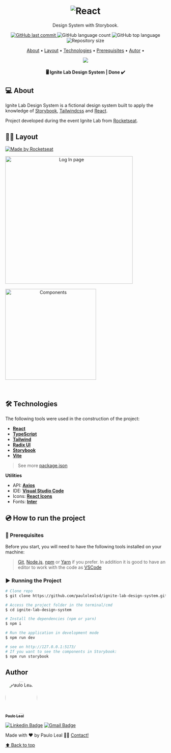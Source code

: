 <h1 align="center" id="project_name">
  <br />
  <img src="https://user-images.githubusercontent.com/93398811/196499641-70bc3ccf-2c85-4e26-bd6b-23478a5c45fc.png" alt="React">
  <br />
</h1>

<p align="center">
Design System with Storybook.
</p>

<p align="center">
  <!-- GitHub last commit -->
  <a href="https://github.com/paulolealsd/ignite-lab-design-system/commits/main">
    <img alt="GitHub last commit" src="https://img.shields.io/github/last-commit/paulolealsd/ignite-lab-design-system?color=81D8F7">
  </a>
  <!-- GitHub language count -->
  <img alt="GitHub language count" src="https://img.shields.io/github/languages/count/paulolealsd/ignite-lab-design-system?color=81D8F7">
  <!-- GitHub top language -->
  <img alt="GitHub top language" src="https://img.shields.io/github/languages/top/paulolealsd/ignite-lab-design-system?color=81D8F7">
  <!-- Repository size -->
  <img alt="Repository size" src="https://img.shields.io/github/repo-size/paulolealsd/ignite-lab-design-system?color=81D8F7">
</p>

<p align="center">
 <a href="#about">About</a> •
 <a href="#layout">Layout</a> • 
 <a href="#technologies">Technologies</a> • 
 <a href="#prerequisites">Prerequisites</a> •
 <a href="#author">Autor</a> • 
</p>

<p align="center">
  <img src="https://user-images.githubusercontent.com/93398811/196500329-7f6df3e5-bdb4-4f24-84ab-4ec895171e72.png">
</p>

<h4 align="center">
  	🖥️ Ignite Lab Design System | Done ✔️
</h4>

<h2 id="about">
💻 About
</h2>

Ignite Lab Design System is a fictional design system built to apply the knowledge of [Storybook](https://storybook.js.org/), [Tailwindcss](https://tailwindcss.com/) and [React](https://reactjs.org/).

Project developed during the event Ignite Lab from [Rocketseat](https://www.rocketseat.com.br/).

<h2 id="layout">👨‍💻 Layout</h2>
<a href="https://www.figma.com/file/z4AOFSTh1wLHyWV0jC6ZkF/Ignite-Lab-Design-System?node-id=0%3A1">
  <img alt="Made by Rocketseat" src="https://img.shields.io/badge/See%20on%20-Figma-81D8F7">
</a>
<p align="center" style="display: flex; align-items: flex-start; justify-content: center; flex-direction: column; gap: 16px;">
  <img src="https://user-images.githubusercontent.com/93398811/196502604-fa6452c1-02bf-4eeb-a6b9-dcf06dc9dd83.png" width="400px" alt="Log In page">

  <img src="https://user-images.githubusercontent.com/93398811/196502491-afa2561b-e179-467b-9604-42c9f3e7f8cf.png"  height="285px" alt="Components">
</p>

<br />
<h2 id="technologies">🛠 Technologies</h2>

The following tools were used in the construction of the project:

- **[React](https://reactjs.org/)**
- **[TypeScript](https://www.typescriptlang.org/)**
- **[Tailwind](https://tailwindcss.com/)**
- **[Radix UI](https://www.radix-ui.com/)**
- **[Storybook](https://storybook.js.org/)**
- **[Vite](https://vitejs.dev/)**

> See more [package.json](package.json)

**Utilities**

- API: **[Axios](https://axios-http.com/docs/intro)**
- IDE: **[Visual Studio Code](https://code.visualstudio.com/)**
- Icons: **[React Icons](https://phosphoricons.com/)**
- Fonts: **[Inter](https://fonts.google.com/specimen/Inter)**

<h2 id="prerequisites">💿 How to run the project</h2>

### 🧰 Prerequisites

Before you start, you will need to have the following tools installed on your machine:

> [Git](https://git-scm.com), [Node.js](https://nodejs.org/en/), [npm](https://www.npmjs.com/) or [Yarn](https://yarnpkg.com/) if you prefer.
> In addition it is good to have an editor to work with the code as [VSCode](https://code.visualstudio.com/)

### ▶️ Running the Project

```bash
# Clone repo
$ git clone https://github.com/paulolealsd/ignite-lab-design-system.git

# Access the project folder in the terminal/cmd
$ cd ignite-lab-design-system

# Install the dependencies (npm or yarn)
$ npm i

# Run the application in development mode
$ npm run dev

# see on http://127.0.0.1:5173/
# If you want to see the components in Storybook: 
$ npm run storybook

```

<h2 id="author">Author</h2>
<a href="https://github.com/paulolealsd">
 <img style="border-radius: 50%;" src="https://avatars.githubusercontent.com/u/93398811?v=4" width="100px;" alt="Paulo Leal"/>
 <br />
 <sub><b>Paulo Leal</b></sub></a>

[![Linkedin Badge](https://img.shields.io/badge/-Linkedin-blue?style=flat-square&logo=Linkedin&logoColor=white&link=https://www.linkedin.com/in/pauloterresleal/)](https://www.linkedin.com/in/pauloterresleal/)
[![Gmail Badge](https://img.shields.io/badge/-Gmail-c14438?style=flat-square&logo=Gmail&logoColor=white&link=mailto:paulo.leal@rede.ulbra.br)](mailto:paulo.leal@rede.ulbra.br)

Made with ❤️ by Paulo Leal 👋🏽 [Contact!](https://www.linkedin.com/in/pauloterresleal/)

[⬆ Back to top](#project_name)<br />
